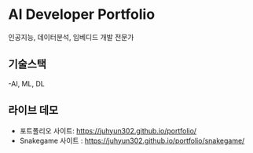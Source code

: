 # AI Developer Portfolio
인공지능, 데이터분석, 임베디드 개발 전문가

## 기술스택
-AI, ML, DL

## 라이브 데모
- 포트폴리오 사이트: https://juhyun302.github.io/portfolio/
- Snakegame 사이트 : https://juhyun302.github.io/portfolio/snakegame/
